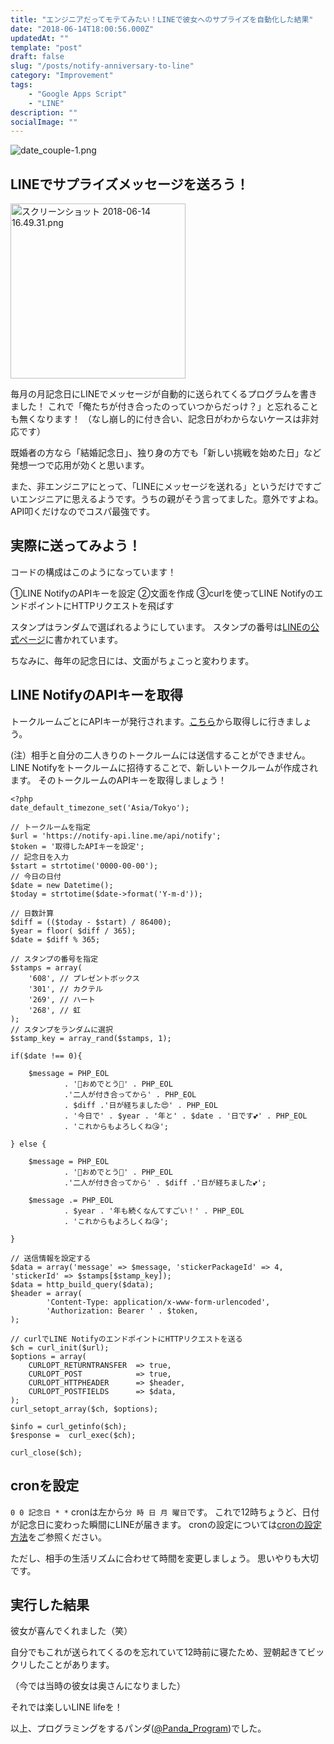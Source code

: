 ```yaml
---
title: "エンジニアだってモテてみたい！LINEで彼女へのサプライズを自動化した結果"
date: "2018-06-14T18:00:56.000Z"
updatedAt: ""
template: "post"
draft: false
slug: "/posts/notify-anniversary-to-line"
category: "Improvement"
tags:
    - "Google Apps Script"
    - "LINE"
description: ""
socialImage: ""
---
```


![date_couple-1.png](https://qiita-image-store.s3.amazonaws.com/0/229830/d764ebe6-e829-6c89-9fd0-312b1f6b2bbd.png)

## LINEでサプライズメッセージを送ろう！
<img width="280" alt="スクリーンショット 2018-06-14 16.49.31.png" src="https://qiita-image-store.s3.amazonaws.com/0/229830/407097bf-0d1e-9f9f-4b93-e39003eb8e08.png">

毎月の月記念日にLINEでメッセージが自動的に送られてくるプログラムを書きました！
これで「俺たちが付き合ったのっていつからだっけ？」と忘れることも無くなります！
（なし崩し的に付き合い、記念日がわからないケースは非対応です）

既婚者の方なら「結婚記念日」、独り身の方でも「新しい挑戦を始めた日」など発想一つで応用が効くと思います。

また、非エンジニアにとって、「LINEにメッセージを送れる」というだけですごいエンジニアに思えるようです。うちの親がそう言ってました。意外ですよね。API叩くだけなのでコスパ最強です。

## 実際に送ってみよう！
コードの構成はこのようになっています！

①LINE NotifyのAPIキーを設定
②文面を作成
③curlを使ってLINE NotifyのエンドポイントにHTTPリクエストを飛ばす

スタンプはランダムで選ばれるようにしています。
スタンプの番号は[LINEの公式ページ](https://devdocs.line.me/files/sticker_list.pdf)に書かれています。

ちなみに、毎年の記念日には、文面がちょこっと変わります。

## LINE NotifyのAPIキーを取得
トークルームごとにAPIキーが発行されます。[こちら](https://notify-bot.line.me/ja/)から取得しに行きましょう。

(注）相手と自分の二人きりのトークルームには送信することができません。
LINE Notifyをトークルームに招待することで、新しいトークルームが作成されます。
そのトークルームのAPIキーを取得しましょう！

```anniversary.php
<?php 
date_default_timezone_set('Asia/Tokyo');

// トークルームを指定
$url = 'https://notify-api.line.me/api/notify';
$token = '取得したAPIキーを設定';
// 記念日を入力
$start = strtotime('0000-00-00');
// 今日の日付
$date = new Datetime();
$today = strtotime($date->format('Y-m-d'));

// 日数計算
$diff = (($today - $start) / 86400);
$year = floor( $diff / 365);
$date = $diff % 365;

// スタンプの番号を指定
$stamps = array(
	'608', // プレゼントボックス
	'301', // カクテル
	'269', // ハート
	'268', // 虹
);
// スタンプをランダムに選択
$stamp_key = array_rand($stamps, 1);

if($date !== 0){

	$message = PHP_EOL
			. '🎉おめでとう🎉' . PHP_EOL
			.'二人が付き合ってから' . PHP_EOL
			. $diff .'日が経ちました😍' . PHP_EOL
			. '今日で' . $year . '年と' . $date . '日です💕' . PHP_EOL
			. 'これからもよろしくね😘';

} else {

	$message = PHP_EOL
			. '🎉おめでとう🎉' . PHP_EOL
			.'二人が付き合ってから' . $diff .'日が経ちました💕';

	$message .= PHP_EOL
			. $year . '年も続くなんてすごい！' . PHP_EOL
			. 'これからもよろしくね😘';

}

// 送信情報を設定する
$data = array('message' => $message, 'stickerPackageId' => 4, 'stickerId' => $stamps[$stamp_key]);
$data = http_build_query($data);
$header = array(
        'Content-Type: application/x-www-form-urlencoded',
        'Authorization: Bearer ' . $token,
);

// curlでLINE NotifyのエンドポイントにHTTPリクエストを送る
$ch = curl_init($url);
$options = array(
    CURLOPT_RETURNTRANSFER  => true,
    CURLOPT_POST            => true,
    CURLOPT_HTTPHEADER      => $header,
    CURLOPT_POSTFIELDS      => $data,
);
curl_setopt_array($ch, $options);

$info = curl_getinfo($ch);
$response =  curl_exec($ch);

curl_close($ch);
```

## cronを設定
`0 0 記念日 * *`
cronは左から`分 時 日 月 曜日`です。
これで12時ちょうど、日付が記念日に変わった瞬間にLINEが届きます。
cronの設定については[cronの設定方法](https://qiita.com/hikouki/items/e744b3a4d356d2af12cf)をご参照ください。

ただし、相手の生活リズムに合わせて時間を変更しましょう。
思いやりも大切です。

## 実行した結果
彼女が喜んでくれました（笑）

自分でもこれが送られてくるのを忘れていて12時前に寝たため、翌朝起きてビックリしたことがあります。

（今では当時の彼女は奥さんになりました）

それでは楽しいLINE lifeを！

以上、プログラミングをするパンダ([@Panda_Program](https://twitter.com/Panda_Program))でした。
